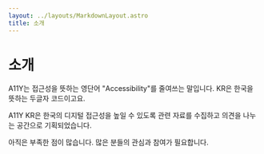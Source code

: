 ```yaml
---
layout: ../layouts/MarkdownLayout.astro
title: 소개
---
```


# 소개

A11Y는 접근성을 뜻하는 영단어 "<span lang="en">Accessibility</span>"를 줄여쓰는 말입니다. KR은 한국을 뜻하는 두글자 코드이고요.

A11Y KR은 한국의 디지털 접근성을 높일 수 있도록 관련 자료를 수집하고 의견을 나누는 공간으로 기획되었습니다.

아직은 부족한 점이 많습니다. 많은 분들의 관심과 참여가 필요합니다.
